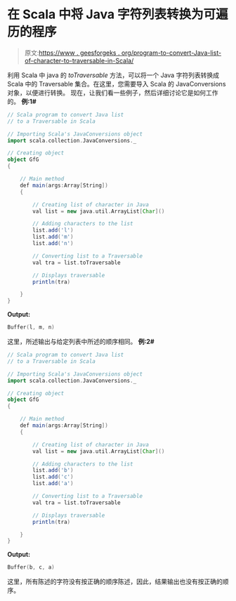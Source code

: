 # 在 Scala 中将 Java 字符列表转换为可遍历的程序

> 原文:[https://www . geesforgeks . org/program-to-convert-Java-list-of-character-to-traversable-in-Scala/](https://www.geeksforgeeks.org/program-to-convert-java-list-of-character-to-traversable-in-scala/)

利用 Scala 中 java 的 *toTraversable* 方法，可以将一个 Java 字符列表转换成 Scala 中的 Traversable 集合。在这里，您需要导入 Scala 的 JavaConversions 对象，以便进行转换。
现在，让我们看一些例子，然后详细讨论它是如何工作的。
**例:1#**

```scala
// Scala program to convert Java list 
// to a Traversable in Scala

// Importing Scala's JavaConversions object
import scala.collection.JavaConversions._

// Creating object
object GfG
{ 

    // Main method
    def main(args:Array[String])
    {

        // Creating list of character in Java
        val list = new java.util.ArrayList[Char]()

        // Adding characters to the list
        list.add('l')
        list.add('m')
        list.add('n')

        // Converting list to a Traversable 
        val tra = list.toTraversable

        // Displays traversable 
        println(tra)

    }
}
```

**Output:**

```scala
Buffer(l, m, n)

```

这里，所述输出与给定列表中所述的顺序相同。
**例:2#**

```scala
// Scala program to convert Java list
// to a Traversable in Scala

// Importing Scala's JavaConversions object
import scala.collection.JavaConversions._

// Creating object
object GfG
{ 

    // Main method
    def main(args:Array[String])
    {

        // Creating list of character in Java
        val list = new java.util.ArrayList[Char]()

        // Adding characters to the list
        list.add('b')
        list.add('c')
        list.add('a')

        // Converting list to a Traversable 
        val tra = list.toTraversable

        // Displays traversable 
        println(tra)

    }
}
```

**Output:**

```scala
Buffer(b, c, a)

```

这里，所有陈述的字符没有按正确的顺序陈述，因此，结果输出也没有按正确的顺序。